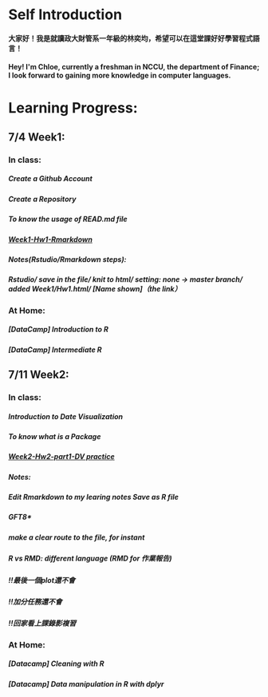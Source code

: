 
# Self Introduction
#### 大家好！我是就讀政大財管系一年級的林奕均，希望可以在這堂課好好學習程式語言！
#### Hey! I'm Chloe, currently a freshman in NCCU, the department of Finance; I look forward to gaining more knowledge in computer languages.

# Learning Progress:
## 7/4 Week1:
### In class:
##### Create a Github Account
##### Create a Repository
##### To know the usage of READ.md file
##### [Week1-Hw1-Rmarkdown](https://yichunchloe.github.io/2018-Summer-CSX-RProject/Week1/Hw1.html) 
##### Notes(Rstudio/Rmarkdown steps):
##### Rstudio/ save in the file/ knit to html/ setting: none -> master branch/ added Week1/Hw1.html/ [Name shown]（the link）

### At Home:
##### [DataCamp] Introduction to R 
##### [DataCamp] Intermediate R 

## 7/11 Week2:
### In class:
##### Introduction to Date Visualization
##### To know what is a Package
##### [Week2-Hw2-part1-DV practice](https://yichunchloe.github.io/2018-Summer-CSX-RProject/Week2/DV.html)

##### Notes: 
##### Edit Rmarkdown to my learing notes Save as R file
##### GFT8*
##### make a clear route to the file, for instant 
##### R vs RMD: different language (RMD for 作業報告)
##### !!最後一個plot還不會
##### !!加分任務還不會
##### !!回家看上課錄影複習

### At Home:
##### [Datacamp] Cleaning with R​
##### [Datacamp] Data manipulation in R with dplyr​



